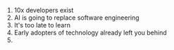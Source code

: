 1. 10x developers exist
2. AI is going to replace software engineering
3. It's too late to learn 
4. Early adopters of technology already left you behind
5. 